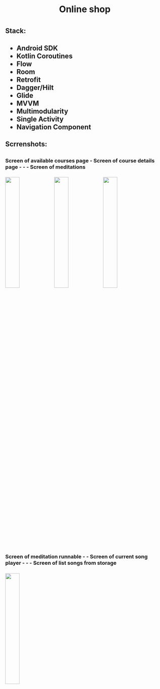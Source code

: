 <h1 align="center">Online shop<h1>

<h2>Stack:<h2>
  
- Android SDK
- Kotlin Coroutines
- Flow
- Room
- Retrofit
- Dagger/Hilt
- Glide
- MVVM
- Multimodularity
- Single Activity
- Navigation Component

<h2>Scrrenshots:<h2>
  
  <h3> Screen of available courses page - Screen of course details page - - - Screen of meditations<h3>
  <img src="https://user-images.githubusercontent.com/79253805/224564682-a4a6c48b-4696-4155-8d5f-5a24852292b8.jpg" width=30% height=30%> 
  <img src="https://user-images.githubusercontent.com/79253805/224564711-fba8738a-80a1-4f10-ad33-9c13c25d35a3.jpg" width=30% height=30%>
  <img src="https://user-images.githubusercontent.com/79253805/224564726-c1fcc4a4-6e61-4bc1-b421-007e1a2aaa13.jpg" width=30% height=30%>
  <h3> Screen of meditation runnable - - Screen of current song player - - - Screen of list songs from storage<h3>
  <img src="https://user-images.githubusercontent.com/79253805/224564752-017e739d-6b30-44a6-ab46-cd58a6393999.jpg" width=30% height=30%>
